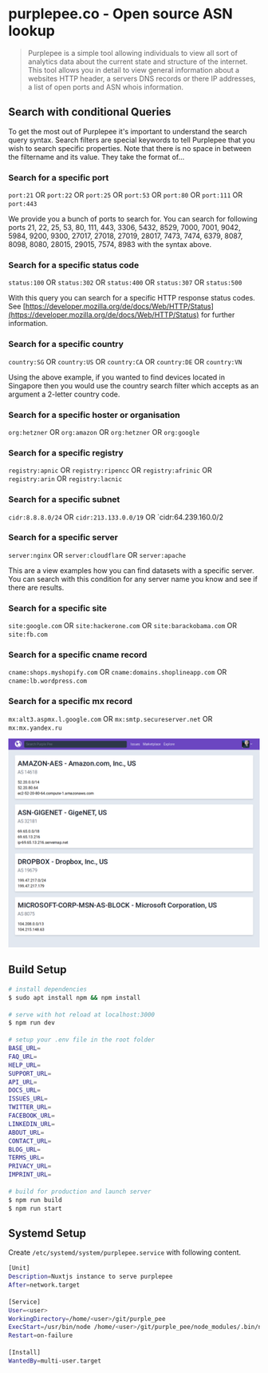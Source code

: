 # purplepee.co - Open source ASN lookup

> Purplepee is a simple tool allowing individuals to view all sort of analytics data about the current state and structure of the internet. This tool allows you in detail to view general information about a websites HTTP header, a servers DNS records or there IP addresses, a list of open ports and ASN whois information.


## Search with conditional Queries

To get the most out of Purplepee it's important to understand the search query syntax. Search filters are special keywords to tell Purplepee that you wish to search specific properties. Note that there is no space in between the filtername and its value. They take the format of...


### Search for a specific port

`port:21` OR `port:22` OR `port:25` OR `port:53` OR `port:80` OR `port:111` OR `port:443`

We provide you a bunch of ports to search for. You can search for following ports 21, 22, 25, 53, 80, 111, 443, 3306, 5432, 8529, 7000, 7001, 9042, 5984, 9200, 9300, 27017, 27018, 27019, 28017, 7473, 7474, 6379, 8087, 8098, 8080, 28015, 29015, 7574, 8983 with the syntax above.


### Search for a specific status code

`status:100` OR `status:302` OR `status:400` OR `status:307` OR `status:500`

With this query you can search for a specific HTTP response status codes. See [https://developer.mozilla.org/de/docs/Web/HTTP/Status](https://developer.mozilla.org/de/docs/Web/HTTP/Status) for further information.


### Search for a specific country

`country:SG` OR `country:US` OR `country:CA` OR `country:DE` OR `country:VN`

Using the above example, if you wanted to find devices located in Singapore then you would use the country search filter which accepts as an argument a 2-letter country code.


### Search for a specific hoster or organisation

`org:hetzner` OR `org:amazon` OR `org:hetzner` OR `org:google`


### Search for a specific registry

`registry:apnic` OR `registry:ripencc` OR `registry:afrinic` OR `registry:arin` OR `registry:lacnic`


### Search for a specific subnet

`cidr:8.8.8.0/24` OR `cidr:213.133.0.0/19` OR `cidr:64.239.160.0/2


### Search for a specific server

`server:nginx` OR `server:cloudflare` OR `server:apache`

This are a view examples how you can find datasets with a specific server. You can search with this condition for any server name you know and see if there are results.


### Search for a specific site

`site:google.com` OR `site:hackerone.com` OR `site:barackobama.com` OR `site:fb.com`


### Search for a specific cname record

`cname:shops.myshopify.com` OR `cname:domains.shoplineapp.com` OR `cname:lb.wordpress.com`


### Search for a specific mx record

`mx:alt3.aspmx.l.google.com` OR `mx:smtp.secureserver.net` OR `mx:mx.yandex.ru`


![First draft of Purple Pee's UI](/assets/img/purple_pee_screenshot_first_draft.png?raw=true)


## Build Setup

```bash
# install dependencies
$ sudo apt install npm && npm install

# serve with hot reload at localhost:3000
$ npm run dev

# setup your .env file in the root folder
BASE_URL=
FAQ_URL=
HELP_URL=
SUPPORT_URL=
API_URL=
DOCS_URL=
ISSUES_URL=
TWITTER_URL=
FACEBOOK_URL=
LINKEDIN_URL=
ABOUT_URL=
CONTACT_URL=
BLOG_URL=
TERMS_URL=
PRIVACY_URL=
IMPRINT_URL=

# build for production and launch server
$ npm run build
$ npm run start
```


## Systemd Setup

Create `/etc/systemd/system/purplepee.service` with following content.

```bash
[Unit]
Description=Nuxtjs instance to serve purplepee
After=network.target

[Service]
User=<user>
WorkingDirectory=/home/<user>/git/purple_pee
ExecStart=/usr/bin/node /home/<user>/git/purple_pee/node_modules/.bin/nuxt start --port 3000
Restart=on-failure

[Install]
WantedBy=multi-user.target
```
